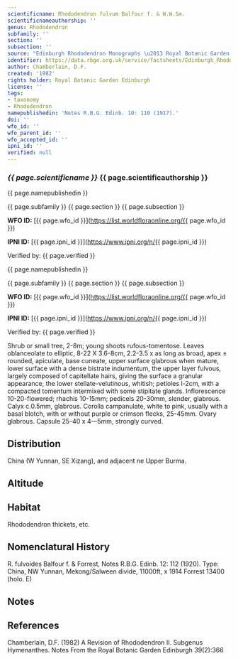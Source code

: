 ```yaml
---
scientificname: Rhododendron fulvum Balfour f. & W.W.Sm.
scientificnameauthorship: ''
genus: Rhododendron
subfamily: ''
section: ''
subsection: ''
source: "Edinburgh Rhododendron Monographs \u2013 Royal Botanic Garden Edinburgh"
identifier: https://data.rbge.org.uk/service/factsheets/Edinburgh_Rhododendron_Monographs.xhtml
author: Chamberlain, D.F.
created: '1982'
rights holder: Royal Botanic Garden Edinburgh
license: ''
tags:
- taxonomy
- Rhododendron
namepublishedin: 'Notes R.B.G. Edinb. 10: 110 (1917).'
doi: ''
wfo_id: ''
wfo_parent_id: ''
wfo_accepted_id: ''
ipni_id: ''
verified: null
---
```

### _{{ page.scientificname }}_ {{ page.scientificauthorship }}
 {{ page.namepublishedin }}

{{ page.subfamily }} {{ page.section }} {{ page.subsection }}

**WFO ID:** [{{ page.wfo_id }}](https://list.worldfloraonline.org/{{ page.wfo_id }})

**IPNI ID:** [{{ page.ipni_id }}](https://www.ipni.org/n/{{ page.ipni_id }})

Verified by: {{ page.verified }}

 {{ page.namepublishedin }}

{{ page.subfamily }} {{ page.section }} {{ page.subsection }}

**WFO ID:** [{{ page.wfo_id }}](https://list.worldfloraonline.org/{{ page.wfo_id }})

**IPNI ID:** [{{ page.ipni_id }}](https://www.ipni.org/n/{{ page.ipni_id }})

Verified by: {{ page.verified }}



Shrub or small tree, 2-8m; young shoots rufous-tomentose. Leaves oblanceolate to elliptic, 8-22 X 3.6-8cm, 2.2-3.5 x as long as broad, apex ± rounded, apiculate, base cuneate, upper surface glabrous when mature, lower surface with a dense bistrate indumentum, the upper layer fulvous, largely composed of capitellate hairs, giving the surface a granular appearance, the lower stellate-velutinous, whitish; petioles l-2cm, with a compacted tomentum intermixed with some stipitate glands. Inflorescence 10-20-flowered; rhachis 10-15mm; pedicels 20-30mm, slender, glabrous. Calyx c.0.5mm, glabrous. Corolla campanulate, white to pink, usually with a basal blotch, with or without purple or crimson flecks, 25-45mm. Ovary glabrous. Capsule 25-40 x 4—5mm, strongly curved.

## Distribution
China (W Yunnan, SE Xizang), and adjacent ne Upper Burma.

## Altitude


## Habitat
Rhododendron thickets, etc.

## Nomenclatural History
R. fulvoides Balfour f. & Forrest, Notes R.B.G. Edinb. 12: 112 (1920). Type: China, NW Yunnan, Mekong/Salween divide, 11000ft, x 1914 Forrest 13400 (holo. E)
                       
## Notes


## References

Chamberlain, D.F. (1982) A Revision of Rhododendron II. Subgenus Hymenanthes. Notes From the Royal Botanic Garden Edinburgh 39(2):366
